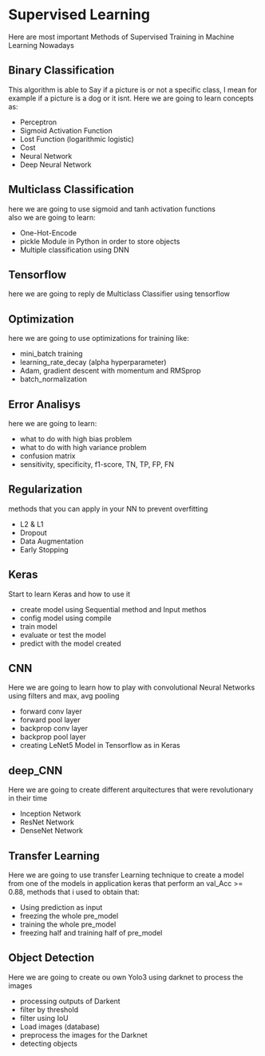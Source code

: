 # Supervised Learning
Here are most important Methods of Supervised Training in Machine Learning Nowadays
## Binary Classification
This algorithm is able to Say if a picture is or not a specific class, I mean for example if a picture is a dog or it isnt.
Here we are going to learn concepts as:
* Perceptron
* Sigmoid Activation Function
* Lost Function (logarithmic logistic)
* Cost
* Neural Network
* Deep Neural Network
## Multiclass Classification
here we are going to use sigmoid and tanh activation functions <br>
also we are going to learn:
* One-Hot-Encode
* pickle Module in Python in order to store objects
* Multiple classification using DNN
## Tensorflow
here we are going to reply de Multiclass Classifier using tensorflow<br>
## Optimization
here we are going to use optimizations for training like:
* mini_batch training
* learning_rate_decay (alpha hyperparameter)
* Adam, gradient descent with momentum and RMSprop
* batch_normalization
## Error Analisys
here we are going to learn:
* what to do with high bias problem 
* what to do with high variance problem
* confusion matrix
* sensitivity, specificity, f1-score, TN, TP, FP, FN
## Regularization
methods that you can apply in your NN to prevent overfitting
* L2 & L1
* Dropout
* Data Augmentation
* Early Stopping
## Keras
Start to learn Keras and how to use it
* create model using Sequential method and Input methos
* config model using compile
* train model
* evaluate or test the model
* predict with the model created
## CNN
Here we are going to learn how to play with convolutional Neural Networks using filters and max, avg pooling
* forward conv layer
* forward pool layer
* backprop conv layer
* backprop pool layer
* creating LeNet5 Model in Tensorflow as in Keras
## deep_CNN
Here we are going to create different arquitectures that were revolutionary in their time
* Inception Network
* ResNet Network
* DenseNet Network
## Transfer Learning
Here we are going to use transfer Learning technique to create a model from one of the models in application keras that perform an val_Acc >= 0.88, methods that i used to obtain that:
* Using prediction as input
* freezing the whole pre_model
* training the whole pre_model
* freezing half and training half of pre_model
## Object Detection
Here we are going to create ou own Yolo3 using darknet to process the images
* processing outputs of Darkent
* filter by threshold
* filter using IoU
* Load images (database)
* preprocess the images for the Darknet
* detecting objects
